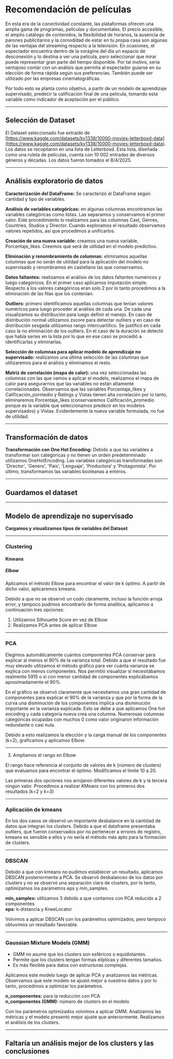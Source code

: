 # Recomendación de películas

En esta era de la conectividad constante, las plataformas ofrecen una amplia gama de programas, películas y documentales. El precio accesible, el amplio catálogo de contenidos, la flexibilidad de horarios, la ausencia de parones publicitarios y la comodidad de estar en tu propia casa son algunas de las ventajas del streaming respecto a la televisión. En ocasiones, el espectador encuentra dentro de la vorágine del día un espacio de desconexión y lo destina a ver una película, pero seleccionar que mirar puede representar gran parte del tiempo disponible. Por tal motivo, sería ventajoso contar con un análisis que permita al espectador guiarse en su elección de forma rápida según sus preferencias. También puede ser utilizado por las empresas cinematográficas.

Por todo esto se planta como objetivo, a partir de un modelo de aprendizaje supervisado, predecir la calificación final de una película, tomando esta variable como indicador de aceptación por el público.

---

## Selección de Dataset

El Dataset seleccionado fue extraído de [https://www.kaggle.com/datasets/ky1338/10000-movies-letterboxd-data](https://www.kaggle.com/datasets/ky1338/10000-movies-letterboxd-data). Los datos se recopilaron en una lista de Letterboxd. Esta lista, diseñada como una ruleta de películas, cuenta con 10 002 entradas de diversos géneros y décadas. Los datos fueron tomados el 8/4/2025.

---

## Análisis exploratorio de datos

**Caracterización del DataFrame:** Se caracterizó el DataFrame según cantidad y tipo de variables.

**Análisis de variables categóricas:** en algunas columnas encontramos las variables categóricas como listas. Las separamos y conservamos el primer valor. Este procedimiento lo realizamos para las columnas Cast, Genres, Countries, Studios y Director. Cuando exploramos el resultado observamos valores repetidos, así que procedimos a unificarlos.

**Creación de una nueva variable:** creamos una nueva variable, Porcentaje_likes. Creemos que será de utilidad en el modelo predictivo.

**Eliminación y renombramiento de columnas:** eliminamos aquellas columnas que no serán de utilidad para la aplicación del modelo no supervisado y renombramos en castellano las que conservamos.

**Datos faltantes:** realizamos el análisis de los datos faltantes numéricos y luego categóricos. En el primer caso aplicamos imputación simple. Respecto a los valores categóricos eran solo 2 por lo tanto procedimos a la eliminación de las filas que los contenían.

**Outliers:** primero identificamos aquellas columnas que tenían valores numéricos para luego proceder al análisis de cada una. De cada una visualizamos su distribución para luego definir el manejo. En caso de distribución normal utilizamos zscore para detectar outliers y en caso de distribución sesgada utilizamos rango intercuartílico. Se justificó en cada caso la no eliminación de los outliers. En el caso de la duración se detectó que había series en la lista por lo que en ese caso se procedió a identificarlas y eliminarlas.

**Selección de columnas para aplicar modelo de aprendizaje no supervisado:** realizamos una última selección de las columnas que utilizaremos para el análisis y eliminamos el resto.

**Matriz de correlación (mapa de calor):** una vez seleccionadas las columnas con las que vamos a aplicar el modelo, realizamos el mapa de calor para asegurarnos que las variables no están altamente correlacionadas. Observamos que las variables Porcentaje_likes y Calificación_pormedio y Ratings y Vistas tienen alta correlación por lo tanto, eliminaremos Porcentaje_likes (conservaremos Calificación_promedio porque es la variable que seleccionamos predecir en los modelos supervisados) y Vistas. Evidentemente la nueva variable formulada, no fue de utilidad.

---

## Transformación de datos

**Transformación con One Hot Encoding:** Debido a que las variables a transformar son categóricas y no tienen un orden predeterminado utilizamos OneHotEncoding. Las variables categóricas transformadas son 'Director', 'Genero', 'Pais', 'Lenguaje', 'Productora' y 'Protagonista'. Por último, transformamos las variables booleanas a enteros.

---

## Guardamos el dataset

---

## Modelo de aprendizaje no supervisado

**Cargamos y visualizamos tipos de variables del Dataset**

---

### Clustering

#### Kmeans

##### Elbow

Aplicamos el método Elbow para encontrar el valor de k óptimo. A partir de dicho valor, aplicaremos kmeans.

Debido a que no se observó un codo claramente, incluso la función arroja error, y tampoco pudimos encontrarlo de forma analítica, aplicamos a continuación tres opciones:

1. Utilizamos Silhouette Score en vez de Elbow  
2. Realizamos PCA antes de aplicar Elbow  

---

### PCA

Elegimos automáticamente cuántos componentes PCA conservar para explicar al menos el 90% de la varianza total. Debido a que el resultado fue muy elevado utilizamos el método gráfico para ver cuánta varianza se explica con menos componentes. Nos permitió visualizar si necesitábamos realmente 5915 o si con menor cantidad de componentes explicábamos aproximadamente el 90%.

En el gráfico se observó claramente que necesitamos una gran cantidad de componentes para explicar el 90% de la varianza y que por la forma de la curva una disminución de los componentes implica una disminución importante en la varianza explicada. Esto se debe a que aplicamos One hot encoding y cada categoría nueva crea una columna. Numerosas columnas categóricas ocupadas con muchos 0 como valor originaron información redundante o casi nula.

Debido a esto realizamos la elección y la carga manual de los componentes (k=2), graficamos y aplicamos Elbow.

---

3. Ampliamos el rango en Elbow

El rango hace referencia al conjunto de valores de k (número de clusters) que evaluamos para encontrar el óptimo. Modificamos el límite 10 a 20.

Las primeras dos opciones nos arrojaron diferentes valores de k y la tercera ningún valor. Procedimos a realizar KMeans con los primeros dos resultados (k=2 y k=3)

---

### Aplicación de kmeans

En los dos casos se observó un importante desbalance en la cantidad de datos que integran los clusters. Debido a que el dataframe presentaba outliers, que fueron conservados por no pertenecer a errores de registro, kmeans es sensible a ellos y no sería el método más apto para la formación de clusters.

---

### DBSCAN

Debido a que con kmeans no pudimos establecer un resultado, aplicamos DBSCAN posteriormente a PCA. Se observó desbalanceo de los datos por clusters y no se observó una separación clara de clusters, por lo tanto, optimizamos los parámetros eps y min_samples.

**min_samples:** utilizamos 3 debido a que contamos con PCA reducido a 2 componentes  
**eps:** k-distancia y KneeLocator

Volvimos a aplicar DBSCAN con los parámetros optimizados, pero tampoco obtuvimos un resultado favorable.

---

### Gaussian Mixture Models (GMM)

- GMM no asume que los clusters son esféricos o equidistantes.
- Permite que los clusters tengan formas elípticas y diferentes tamaños.
- Es más flexible para datos con estructuras complejas.

Aplicamos este modelo luego de aplicar PCA y analizamos las métricas. Observamos que este modelo se ajustó mejor a nuestros datos y por lo tanto, procedimos a optimizar los parámetros.

**n_componentes:** para la reducción con PCA  
**n_componentes (GMM):** número de clusters en el modelo

Con los parámetros optimizados volvimos a aplicar GMM. Analizamos las métricas y el modelo presentó mejor ajuste que anteriormente. Realizamos el análisis de los clusters.

---

## Faltaría un análisis mejor de los clusters y las conclusiones
